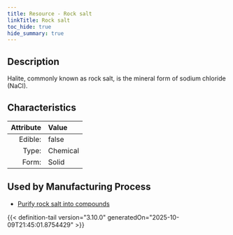 ```yaml
---
title: Resource - Rock salt
linkTitle: Rock salt
toc_hide: true
hide_summary: true
---
```

<!-- This is generated by the MarsSim HelpGenertor, do not edit. -->

## Description
&#10;&#9;&#9;Halite, commonly known as rock salt, is the mineral&#10;&#9; &#9;form of sodium chloride (NaCl).

## Characteristics

| Attribute      | Value |
|--------:|:------|
|Edible:|false|
|Type:|Chemical|
|Form:|Solid|
 

## Used by Manufacturing Process

- [Purify rock salt into compounds](/docs/definitions/process/purify-rock-salt-into-compounds)


    


{{< definition-tail version="3.10.0" generatedOn="2025-10-09T21:45:01.8754429" >}}


